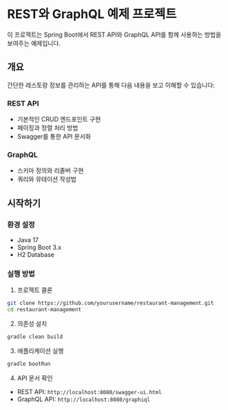 # REST와 GraphQL 예제 프로젝트

이 프로젝트는 Spring Boot에서 REST API와 GraphQL API를 함께 사용하는 방법을 보여주는 예제입니다.

## 개요

간단한 레스토랑 정보를 관리하는 API를 통해 다음 내용을 보고 이해할 수 있습니다:

### REST API
- 기본적인 CRUD 엔드포인트 구현
- 페이징과 정렬 처리 방법
- Swagger를 통한 API 문서화

### GraphQL
- 스키마 정의와 리졸버 구현
- 쿼리와 뮤테이션 작성법

## 시작하기

### 환경 설정
- Java 17
- Spring Boot 3.x
- H2 Database

### 실행 방법
1. 프로젝트 클론
```bash
git clone https://github.com/yourusername/restaurant-management.git
cd restaurant-management
```

2. 의존성 설치
```bash
gradle clean build
```

3. 애플리케이션 실행
```bash
gradle bootRun
```

4. API 문서 확인
- REST API: `http://localhost:8080/swagger-ui.html`
- GraphQL API: `http://localhost:8080/graphiql`